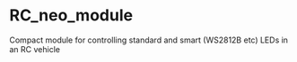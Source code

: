 # RC_neo_module
Compact module for controlling standard and smart (WS2812B etc) LEDs in an RC vehicle
